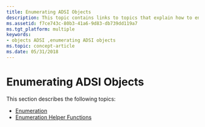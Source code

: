 ```yaml
---
title: Enumerating ADSI Objects
description: This topic contains links to topics that explain how to enumerate ADSI objects.
ms.assetid: f7ce743c-80b3-41a6-9d83-db739dd119a7
ms.tgt_platform: multiple
keywords:
- objects ADSI ,enumerating ADSI objects
ms.topic: concept-article
ms.date: 05/31/2018
---
```


# Enumerating ADSI Objects

This section describes the following topics:

-   [Enumeration](enumeration.md)
-   [Enumeration Helper Functions](enumeration-helper-functions.md)

 

 





